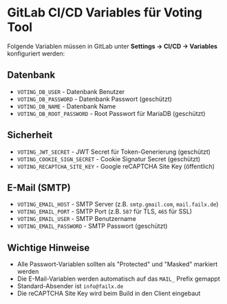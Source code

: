 # GitLab CI/CD Variables für Voting Tool

Folgende Variablen müssen in GitLab unter **Settings → CI/CD → Variables** konfiguriert werden:

## Datenbank
- `VOTING_DB_USER` - Datenbank Benutzer
- `VOTING_DB_PASSWORD` - Datenbank Passwort (geschützt)
- `VOTING_DB_NAME` - Datenbank Name
- `VOTING_DB_ROOT_PASSWORD` - Root Passwort für MariaDB (geschützt)

## Sicherheit
- `VOTING_JWT_SECRET` - JWT Secret für Token-Generierung (geschützt)
- `VOTING_COOKIE_SIGN_SECRET` - Cookie Signatur Secret (geschützt)
- `VOTING_RECAPTCHA_SITE_KEY` - Google reCAPTCHA Site Key (öffentlich)

## E-Mail (SMTP)
- `VOTING_EMAIL_HOST` - SMTP Server (z.B. `smtp.gmail.com`, `mail.failx.de`)
- `VOTING_EMAIL_PORT` - SMTP Port (z.B. `587` für TLS, `465` für SSL)
- `VOTING_EMAIL_USER` - SMTP Benutzername
- `VOTING_EMAIL_PASSWORD` - SMTP Passwort (geschützt)

## Wichtige Hinweise
- Alle Passwort-Variablen sollten als "Protected" und "Masked" markiert werden
- Die E-Mail-Variablen werden automatisch auf das `MAIL_` Prefix gemappt
- Standard-Absender ist `info@failx.de`
- Die reCAPTCHA Site Key wird beim Build in den Client eingebaut